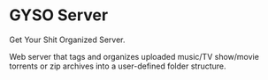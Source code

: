 # GYSO Server

Get Your Shit Organized Server.

Web server that tags and organizes uploaded music/TV show/movie torrents or zip archives into a user-defined folder structure.

